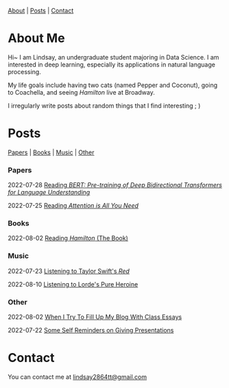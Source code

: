 [About](#about-me) | [Posts](#posts) | [Contact](#contact) 



# About Me

Hi~ I am Lindsay, an undergraduate student majoring in Data Science. I am interested in deep learning, especially its applications in natural language processing.

My life goals include having two cats (named Pepper and Coconut), going to Coachella, and seeing *Hamilton* live at Broadway.

I irregularly write posts about random things that I find interesting ; )



# Posts

[Papers](#papers) | [Books](#books) | [Music](#music) | [Other](#other) 

### Papers <a name="papers"></a>

2022-07-28	[Reading *BERT: Pre-training of Deep Bidirectional Transformers for Language Understanding*](https://apri-lllll.github.io/lindsayblog/papers/reading-bert)

2022-07-25	[Reading *Attention is All You Need*](https://apri-lllll.github.io/lindsayblog/papers/reading-attention-is-all-you-need)

### Books <a name="books"></a>

2022-08-02	[Reading *Hamilton* (The Book)](https://apri-lllll.github.io/lindsayblog/books/reading-hamilton)

### Music <a name="music"></a>

2022-07-23	[Listening to Taylor Swift's *Red*](https://apri-lllll.github.io/lindsayblog/music/listening-to-taylor-swifts-red)

2022-08-10	[Listening to Lorde's Pure Heroine](https://apri-lllll.github.io/lindsayblog/music/pure-heroine)

### Other <a name="other"></a>

2022-08-02	[When I Try To Fill Up My Blog With Class Essays](https://apri-lllll.github.io/lindsayblog/other/culture)

2022-07-22	[Some Self Reminders on Giving Presentations](https://apri-lllll.github.io/lindsayblog/other/some-self-reminders-on-giving-presentations)



# Contact

You can contact me at lindsay2864tt@gmail.com

